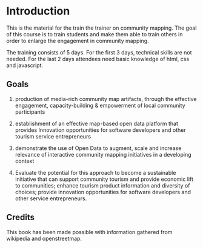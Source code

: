 # Introduction

This is the material for the train the trainer on community mapping. The goal of this course is to train students and make them able to train others in order to enlarge the engagement in community mapping.

The training consists of 5 days. For the first 3 days, technical skills are not needed. For the last 2 days attendees need basic knowledge of html, css and javascript.

## Goals
 1. production of media-rich community map artifacts, through the effective engagement, capacity-building & empowerment of local community participants

 2. establishment of an effective map-based open data platform that provides Innovation opportunities for software developers and other tourism service entrepreneurs

 3. demonstrate the use of Open Data to augment, scale and increase relevance of interactive community mapping initiatives in a developing context

 4. Evaluate the potential for this approach to become a sustainable initiative that can support community tourism and provide economic lift to communities; enhance tourism product information and diversity of choices; provide innovation opportunities for software developers and other service entrepreneurs.

## Credits

This book has been made possible with information gathered from wikipedia and openstreetmap.